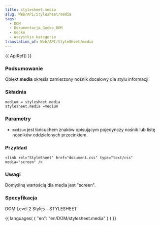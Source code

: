 ```yaml
---
title: stylesheet.media
slug: Web/API/Stylesheet/media
tags:
  - DOM
  - Dokumentacja_Gecko_DOM
  - Gecko
  - Wszystkie_kategorie
translation_of: Web/API/StyleSheet/media
---
```

{{ ApiRef() }}

### Podsumowanie

Obiekt **media** określa zamierzony nośnik docelowy dla stylu informacji.

### Składnia

    medium = stylesheet.media
    stylesheet.media =medium

### Parametry

- `medium` jest łańcuchem znaków opisującym pojedynczy nośnik lub listę nośników oddzielonych przecinkiem.

### Przykład

    <link rel="StyleSheet" href="document.css" type="text/css" media="screen" />

### Uwagi

Domyślną wartością dla media jest "screen".

### Specyfikacja

DOM Level 2 Styles - STYLESHEET

{{ languages( { "en": "en/DOM/stylesheet.media" } ) }}
